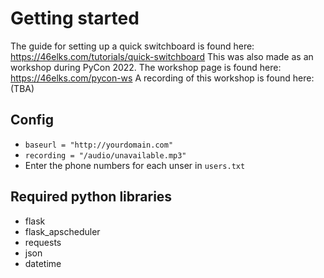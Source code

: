 # Getting started
The guide for setting up a quick switchboard is found here: https://46elks.com/tutorials/quick-switchboard
This was also made as an workshop during PyCon 2022. The workshop page is found here: https://46elks.com/pycon-ws
A recording of this workshop is found here: (TBA)

## Config
- `baseurl = "http://yourdomain.com"`
- `recording = "/audio/unavailable.mp3"`
- Enter the phone numbers for each unser in `users.txt`

## Required python libraries
- flask
- flask_apscheduler
- requests
- json
- datetime